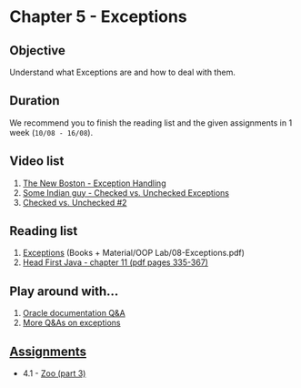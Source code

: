 # Chapter 5 - Exceptions

## Objective
Understand what Exceptions are and how to deal with them.

## Duration
We recommend you to finish the reading list and the given assignments in 1 week (`10/08 - 16/08`).

## Video list
1. [The New Boston - Exception Handling](https://www.youtube.com/watch?v=K_-3OLkXkzY)
2. [Some Indian guy - Checked vs. Unchecked Exceptions](https://www.youtube.com/watch?v=4my7mKFaNQs)
3. [Checked vs. Unchecked #2](https://www.youtube.com/watch?v=SI2SQ04OXxk)


## Reading list
1. [Exceptions](https://github.com/JavaSummer/JavaMainRepo/blob/master/Books%20%2B%20Material/OOP%20Lab/08-Exceptions.pdf) (Books + Material/OOP Lab/08-Exceptions.pdf)
2. [Head First Java - chapter 11  (pdf pages 335-367)](https://github.com/JavaSummer/JavaMainRepo/blob/master/Books%20%2B%20Material/Head%20First%20Java.pdf)

## Play around with...
1. [Oracle documentation Q&A](https://docs.oracle.com/javase/tutorial/essential/exceptions/QandE/questions.html)
2. [More Q&As on exceptions](http://www.indiabix.com/java-programming/exceptions/)


## [Assignments](https://github.com/JavaSummer/JavaMainRepo/tree/master/Content/Chapter%205%20-%20Exceptions/Assignments)
- 4.1 - [Zoo (part 3)](https://github.com/JavaSummer/JavaMainRepo/blob/master/Content/Chapter%205%20-%20Exceptions/Assignments/Zoo%20(part%203).pdf)